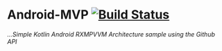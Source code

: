 Android-MVP [![Build Status](https://travis-ci.com/tunjos/kotlin-android-rxmpvvm.svg?branch=master)](https://travis-ci.com/tunjos/kotlin-android-rxmpvvm)
=======
###### ...Simple Kotlin Android RXMPVVM Architecture sample using the Github API
